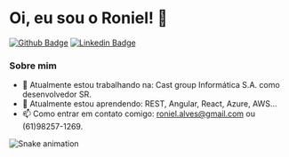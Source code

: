 
<!--
**alvesRoniel/alvesRoniel** is a ✨ _special_ ✨ repository because its `README.md` (this file) appears on your GitHub profile.

Here are some ideas to get you started:

- 🔭 I’m currently working on ...
- 🌱 I’m currently learning ...
- 👯 I’m looking to collaborate on ...
- 🤔 I’m looking for help with ...
- 💬 Ask me about ...
- 📫 How to reach me: ...
- 😄 Pronouns: ...
- ⚡ Fun fact: ...
-->

# Oi, eu sou o Roniel! 👋

[![Github Badge](https://img.shields.io/badge/-Github-000?style=flat-square&logo=Github&logoColor=white&link=https://github.com/alvesRoniel)](https://github.com/alvesRoniel)
[![Linkedin Badge](https://img.shields.io/badge/-LinkedIn-blue?style=flat-square&logo=Linkedin&logoColor=white&link=https://www.linkedin.com/in/roniel-s-alves-03469b33/)](https://www.linkedin.com/in/roniel-s-alves-03469b33/)


<!--
[![Twitter Badge](https://img.shields.io/badge/-Twitter-1ca0f1?style=flat-square&labelColor=1ca0f1&logo=twitter&logoColor=white&link=https://twitter.com/fagnerpsantos)](https://twitter.com/fagnerpsantos)
[![Youtube Badge](https://img.shields.io/badge/-YouTube-ff0000?style=flat-square&labelColor=ff0000&logo=youtube&logoColor=white&link=https://www.youtube.com/user/TreinaWeb)](https://www.youtube.com/user/TreinaWeb)
-->

### Sobre mim

- 🔭 Atualmente estou trabalhando na: Cast group Informática S.A. como desenvolvedor SR.
- 🌱 Atualmente estou aprendendo: REST, Angular, React, Azure, AWS...
- 📫 Como entrar em contato comigo: roniel.alves@gmail.com ou (61)98257-1269.

![Snake animation](https://github.com/USERNAME/USERNAME/blob/output/github-contribution-grid-snake.svg)


<!--
- [Courses](https://www.treinaweb.com.br/cursos-online?q=fagner+pinheiro) 👨🏼‍🏫 - It's are technical courses on many technologies, such as Django, Flask, Python, Kotlin, Flutter, Dart, Git and more
- [Blog](https://www.treinaweb.com.br/blog/author/fagner-pinheiro/) ✍🏼 - I'm write about many things.
- [Website](https://fagnerpsantos.dev/) 💻 - Working on it.
- -->
